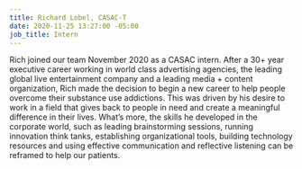 ```yaml
---
title: Richard Lobel, CASAC-T
date: 2020-11-25 13:27:00 -05:00
job_title: Intern
---
```


Rich joined our team November 2020 as a CASAC intern. After a 30+ year executive career working in world class advertising agencies, the leading global live entertainment company and a leading media + content organization, Rich made the decision to begin a new career to help people overcome their substance use addictions.  This was driven by his desire to work in a field that gives back to people in need and create a meaningful difference in their lives.  What’s more, the skills he developed in the corporate world, such as leading brainstorming sessions, running innovation think tanks, establishing organizational tools, building technology resources and using effective communication and reflective listening can be reframed to help our patients.   